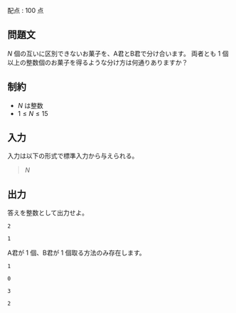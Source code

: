 配点 : $100$ 点

## 問題文

$N$ 個の互いに区別できないお菓子を、A君とB君で分け合います。
両者とも $1$ 個以上の整数個のお菓子を得るような分け方は何通りありますか？

## 制約

- $N$ は整数
- $1 \leq N \leq 15$

## 入力

入力は以下の形式で標準入力から与えられる。

> $N$

## 出力

答えを整数として出力せよ。

```input1
2
```

```output1
1
```

A君が $1$ 個、B君が $1$ 個取る方法のみ存在します。

```input2
1
```

```output2
0
```

```input3
3
```

```output3
2
```
